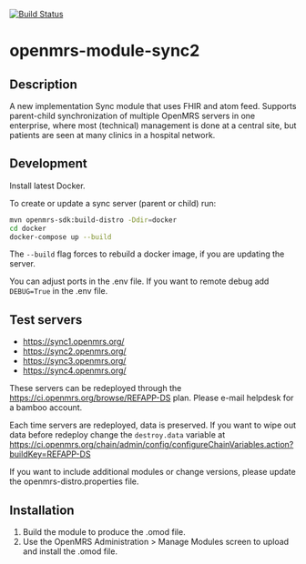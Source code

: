[![Build Status](https://travis-ci.org/openmrs/openmrs-module-sync2.svg?branch=master)](https://travis-ci.org/openmrs/openmrs-module-sync2)
# openmrs-module-sync2

Description
-----------
A new implementation Sync module that uses FHIR and atom feed. Supports parent-child synchronization of multiple OpenMRS servers in one enterprise, where most (technical) management is done at a central site, but patients are seen at many clinics in a hospital network.

Development
-----------
Install latest Docker.

To create or update a sync server (parent or child) run:
```bash
mvn openmrs-sdk:build-distro -Ddir=docker
cd docker
docker-compose up --build
```
The `--build` flag forces to rebuild a docker image, if you are updating the server.

You can adjust ports in the .env file.
If you want to remote debug add `DEBUG=True` in the .env file.

Test servers
------------
- https://sync1.openmrs.org/
- https://sync2.openmrs.org/
- https://sync3.openmrs.org/
- https://sync4.openmrs.org/

These servers can be redeployed through the https://ci.openmrs.org/browse/REFAPP-DS plan. Please e-mail helpdesk for a bamboo account.

Each time servers are redeployed, data is preserved. If you want to wipe out data before redeploy change the `destroy.data` variable at https://ci.openmrs.org/chain/admin/config/configureChainVariables.action?buildKey=REFAPP-DS

If you want to include additional modules or change versions, please update the openmrs-distro.properties file.

Installation
------------
1. Build the module to produce the .omod file.
2. Use the OpenMRS Administration > Manage Modules screen to upload and install the .omod file.

